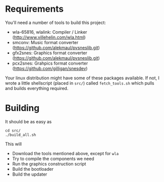 # Requirements

You'll need a number of tools to build this project:

* wla-65816, wlalink: Compiler / Linker (http://www.villehelin.com/wla.html)
* smconv: Music format converter      (https://github.com/alekmaul/pvsneslib.git)
* gfx2snes: Graphics format converter (https://github.com/alekmaul/pvsneslib.git)
* pcx2snes: Grahpics format converter (https://github.com/gilligan/snesdev)

Your linux distribution might have some of these packages available. If not,
I wrote a little shellscript (placed in `src/`) called `fetch_tools.sh` which
pulls and builds everything required.

# Building

It should be as easy as 
```
cd src/
./build_all.sh
```

This will
* Download the tools mentioned above, except for `wla`
* Try to compile the components we need
* Run the graphics construction script
* Build the bootloader
* Build the updater
